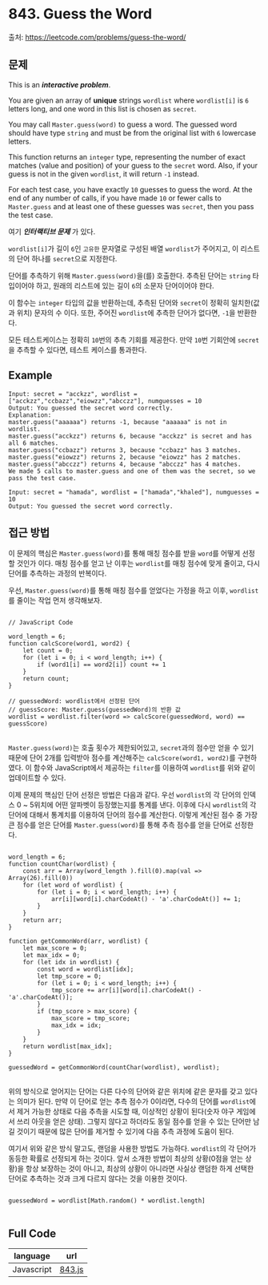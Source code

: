 # 843. Guess the Word

출처: https://leetcode.com/problems/guess-the-word/

## 문제

This is an  **_interactive problem_**.

You are given an array of  **unique**  strings  `wordlist`  where  `wordlist[i]`  is  `6`  letters long, and one word in this list is chosen as  `secret`.

You may call  `Master.guess(word)`  to guess a word. The guessed word should have type  `string`  and must be from the original list with  `6`  lowercase letters.

This function returns an  `integer`  type, representing the number of exact matches (value and position) of your guess to the  `secret`  word. Also, if your guess is not in the given `wordlist`, it will return  `-1`  instead.

For each test case, you have exactly  `10`  guesses to guess the word. At the end of any number of calls, if you have made  `10`  or fewer calls to  `Master.guess`  and at least one of these guesses was  `secret`, then you pass the test case.

여기 **_인터랙티브 문제_** 가 있다.

`wordlist[i]`가 길이 `6`인 `고유한` 문자열로 구성된 배열 `wordlist`가 주어지고, 이 리스트의 단어 하나를 `secret`으로 지정한다.

단어를 추측하기 위해 `Master.guess(word)`을(를) 호출한다. 추측된 단어는 `string` 타입이어야 하고, 원래의 리스트에 있는 길이 `6`의 소문자 단어이어야 한다.

이 함수는 `integer` 타입의 값을 반환하는데, 추측된 단어와 `secret`이 정확히 일치한(값과 위치) 문자의 수 이다. 또한, 주어진 `wordlist`에 추측한 단어가 없다면, `-1`을 반환한다.

모든 테스트케이스는 정확히 `10`번의 추측 기회를 제공한다. 만약 `10`번 기회안에 `secret`을 추측할 수 있다면, 테스트 케이스를 통과한다.

## Example
```
Input: secret = "acckzz", wordlist = ["acckzz","ccbazz","eiowzz","abcczz"], numguesses = 10
Output: You guessed the secret word correctly.
Explanation:
master.guess("aaaaaa") returns -1, because "aaaaaa" is not in wordlist.
master.guess("acckzz") returns 6, because "acckzz" is secret and has all 6 matches.
master.guess("ccbazz") returns 3, because "ccbazz" has 3 matches.
master.guess("eiowzz") returns 2, because "eiowzz" has 2 matches.
master.guess("abcczz") returns 4, because "abcczz" has 4 matches.
We made 5 calls to master.guess and one of them was the secret, so we pass the test case.
```
```
Input: secret = "hamada", wordlist = ["hamada","khaled"], numguesses = 10
Output: You guessed the secret word correctly.
```
## 접근 방법

이 문제의 핵심은 `Master.guess(word)`를 통해 매칭 점수를 받을 `word`를 어떻게 선정할 것인가 이다. 매칭 점수를 얻고 난 이후는 `wordlist`를 매칭 점수에 맞게 줄이고, 다시 단어를 추측하는 과정의 반복이다.

우선, `Master.guess(word)`를 통해 매칭 점수를 얻었다는 가정을 하고 이후, `wordlist`를 줄이는 작업 먼저 생각해보자.
<pre>
<code>
// JavaScript Code

word_length = 6;
function calcScore(word1, word2) {
	let count = 0;
	for (let i = 0; i < word_length; i++) {
		if (word1[i] == word2[i]) count += 1
	}
	return count;
}

// guessedWord: wordlist에서 선정된 단어
// guessScore: Master.guess(guessedWord)의 반환 값
wordlist = wordlist.filter(word => calcScore(guessedWord, word) == guessScore)
</code>
</pre>

`Master.guess(word)`는 호출 횟수가 제한되어있고, `secret`과의 점수만 얻을 수 있기 때문에 단어 2개를 입력받아 점수를 계산해주는 `calcScore(word1, word2)`를 구현하였다. 이 함수와 JavaScript에서 제공하는 `filter`를 이용하여 `wordlist`를 위와 같이 업데이트할 수 있다.

이제 문제의 핵심인 단어 선정은 방법은 다음과 같다. 우선 `wordlist`의 각 단어의 인덱스 0 ~ 5위치에 어떤 알파벳이 등장했는지를 통계를 낸다. 이후에 다시 `wordlist`의 각 단어에 대해서 통계치를 이용하여 단어의 점수를 계산한다. 이렇게 계산된 점수 중 가장 큰 점수를 얻은 단어를 `Master.guess(word)`를 통해 추측 점수를 얻을 단어로 선정한다.

<pre>
<code>
word_length = 6;
function countChar(wordlist) {
	const arr = Array(word_length ).fill(0).map(val => Array(26).fill(0))
	for (let word of wordlist) {
		for (let i = 0; i < word_length; i++) {
			arr[i][word[i].charCodeAt() - 'a'.charCodeAt()] += 1;
		}
	}
	return arr;
}

function getCommonWord(arr, wordlist) {
	let max_score = 0;
	let max_idx = 0;
	for (let idx in wordlist) {
		const word = wordlist[idx];
		let tmp_score = 0;
		for (let i = 0; i < word_length; i++) {
			tmp_score += arr[i][word[i].charCodeAt() - 'a'.charCodeAt()];
		}
		if (tmp_score > max_score) {
			max_score = tmp_score;
			max_idx = idx;
		}
	}
	return wordlist[max_idx];
}

guessedWord = getCommonWord(countChar(wordlist), wordlist);
</code>
</pre>

위의 방식으로 얻어지는 단어는 다른 다수의 단어와 같은 위치에 같은 문자를 갖고 있다는 의미가 된다. 만약 이 단어로 얻는 추측 점수가 0이라면, 다수의 단어를 `wordlist`에서 제거 가능한 상태로 다음 추측을 시도할 때, 이상적인 상황이 된다(숫자 야구 게임에서 쓰리 아웃을 얻은 상태). 그렇지 않다고 하더라도 동일 점수를 얻을 수 있는 단어만 남길 것이기 때문에 많은 단어를 제거할 수 있기에 다음 추측 과정에 도움이 된다.

여기서 위와 같은 방식 말고도, 랜덤을 사용한 방법도 가능하다. `wordlist`의 각 단어가 동등한 확률로 선정되게 하는 것이다. 앞서 소개한 방법이 최상의 상황(0점을 얻는 상황)을 항상 보장하는 것이 아니고, 최상의 상황이 아니라면 사실상 랜덤한 하게 선택한 단어로 추측하는 것과 크게 다르지 않다는 것을 이용한 것이다.

<pre>
<code>
guessedWord = wordlist[Math.random() * wordlist.length]
</code>
</pre>

## Full Code
|language|url|
|--------|---|
|Javascript|[843.js](https://github.com/opwe37/Algorithm-Study/blob/master/LeetCode/src/843.js)|

